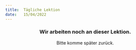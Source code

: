 ```yaml
---
title:  Tägliche Lektion
date:   15/04/2022
---
```


### <center>Wir arbeiten noch an dieser Lektion.</center>
<center>Bitte komme später zurück.</center>